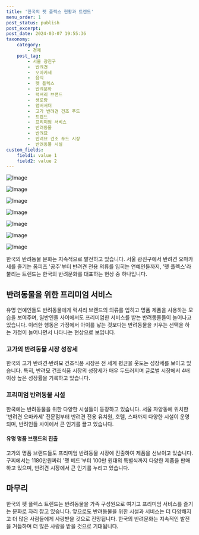 ```yaml
---
title: '한국의 펫 플렉스 현황과 트렌드'
menu_order: 1
post_status: publish
post_excerpt: 
post_date: 2024-03-07 19:55:36
taxonomy:
    category:
        - 경제
    post_tag:
        - 서울 광진구
        -  반려견
        -  오마카세
        -  음식
        -  펫 플렉스
        -  반려문화
        -  럭셔리 브랜드
        -  생로랑
        -  앰버서더
        -  고가 반려견 건조 푸드
        -  트렌드
        -  프리미엄 서비스
        -  반려동물
        -  반려묘
        -  반려묘 건조 푸드 시장
        -  반려동물 시설
custom_fields:
    field1: value 1
    field2: value 2
---
```


![Image](https://imgnews.pstatic.net/image/015/2024/03/05/0004955620_001_20240305103001031.jpg?type=w647)

![Image](https://imgnews.pstatic.net/image/015/2024/03/05/0004955620_002_20240305103001065.jpg?type=w647)

![Image](https://imgnews.pstatic.net/image/015/2024/03/05/0004955620_003_20240305103001103.jpg?type=w647)

![Image](https://imgnews.pstatic.net/image/015/2024/03/05/0004955620_004_20240305103001133.jpg?type=w647)

![Image](https://imgnews.pstatic.net/image/015/2024/03/05/0004955620_005_20240305103001177.jpg?type=w647)

![Image](https://imgnews.pstatic.net/image/015/2024/03/05/0004955620_006_20240305103001219.gif?type=w647)

![Image](https://imgnews.pstatic.net/image/015/2024/03/05/0004955620_007_20240305103002320.jpg?type=w647)

한국의 반려동물 문화는 지속적으로 발전하고 있습니다. 서울 광진구에서 반려견 오마카세를 즐기는 폼피츠 '공주'부터 반려견 전용 의류를 입히는 연예인들까지, '펫 플렉스'라 불리는 트렌드는 한국의 반려문화를 대표하는 현상 중 하나입니다.
## 반려동물을 위한 프리미엄 서비스
유명 연예인들도 반려동물에게 럭셔리 브랜드의 의류를 입히고 명품 제품을 사용하는 모습을 보여주며, 일반인들 사이에서도 프리미엄한 서비스를 받는 반려동물들이 늘어나고 있습니다. 이러한 행동은 가정에서 아이를 낳는 것보다는 반려동물을 키우는 선택을 하는 가정이 늘어나면서 나타나는 현상으로 보입니다.
### 고가의 반려동물 시장 성장세
한국의 고가 반려견·반려묘 건조식품 시장은 전 세계 평균을 웃도는 성장세를 보이고 있습니다. 특히, 반려묘 건조식품 시장의 성장세가 매우 두드러지며 글로벌 시장에서 4배 이상 높은 성장률을 기록하고 있습니다.
### 프리미엄 반려동물 시설
한국에는 반려동물을 위한 다양한 시설들이 등장하고 있습니다. 서울 자양동에 위치한 '반려견 오마카세' 전문점부터 반려견 전용 유치원, 호텔, 스파까지 다양한 시설이 운영되며, 반려인들 사이에서 큰 인기를 끌고 있습니다.
#### 유명 명품 브랜드의 진출
고가의 명품 브랜드들도 프리미엄 반려동물 시장에 진출하여 제품을 선보이고 있습니다. 구찌에서는 1180만원짜리 '펫 베드'부터 100만 원대의 특별식까지 다양한 제품을 판매하고 있으며, 반려견 시장에서 큰 인기를 누리고 있습니다.
## 마무리
한국의 펫 플렉스 트렌드는 반려동물을 가족 구성원으로 여기고 프리미엄 서비스를 즐기는 문화로 자리 잡고 있습니다. 앞으로도 반려동물을 위한 시설과 서비스는 더 다양해지고 더 많은 사람들에게 사랑받을 것으로 전망됩니다. 한국의 반려문화는 지속적인 발전을 거듭하며 더 많은 사랑을 받을 것으로 기대됩니다.
